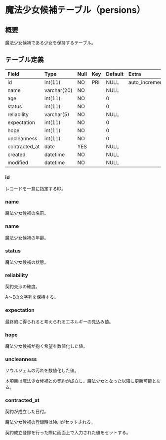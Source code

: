 # 魔法少女候補テーブル（persions）

## 概要

魔法少女候補である少女を保持するテーブル。

## テーブル定義

| Field         | Type        | Null | Key | Default | Extra          |
|:--------------|:------------|:-----|:----|:--------|:---------------|
| id            | int(11)     | NO   | PRI | NULL    | auto_increment |
| name          | varchar(20) | NO   |     | NULL    |                |
| age           | int(11)     | NO   |     | 0       |                |
| status        | int(11)     | NO   |     | 0       |                |
| reliability   | varchar(5)  | NO   |     | NULL    |                |
| expectation   | int(11)     | NO   |     | 0       |                |
| hope          | int(11)     | NO   |     | 0       |                |
| uncleanness   | int(11)     | NO   |     | 0       |                |
| contracted_at | date        | YES  |     | NULL    |                |
| created       | datetime    | NO   |     | NULL    |                |
| modified      | datetime    | NO   |     | NULL    |                |

### id

レコードを一意に指定するID。

### name

魔法少女候補の名前。

### name

魔法少女候補の年齢。

### status

魔法少女候補の状態。

### reliability

契約交渉の確度。

A〜Eの文字列を保持する。

### expectation

最終的に得られると考えられるエネルギーの見込み値。

### hope

魔法少女候補が抱く希望を数値化した値。

### uncleanness

ソウルジェムの汚れを数値化した値。

本項目は魔法少女候補との契約が成立し、魔法少女となった以降に更新可能となる。

### contracted_at

契約が成立した日付。

魔法少女候補の登録時はNullがセットされる。

契約成立登録を行った際に画面上で入力された値をセットする。
